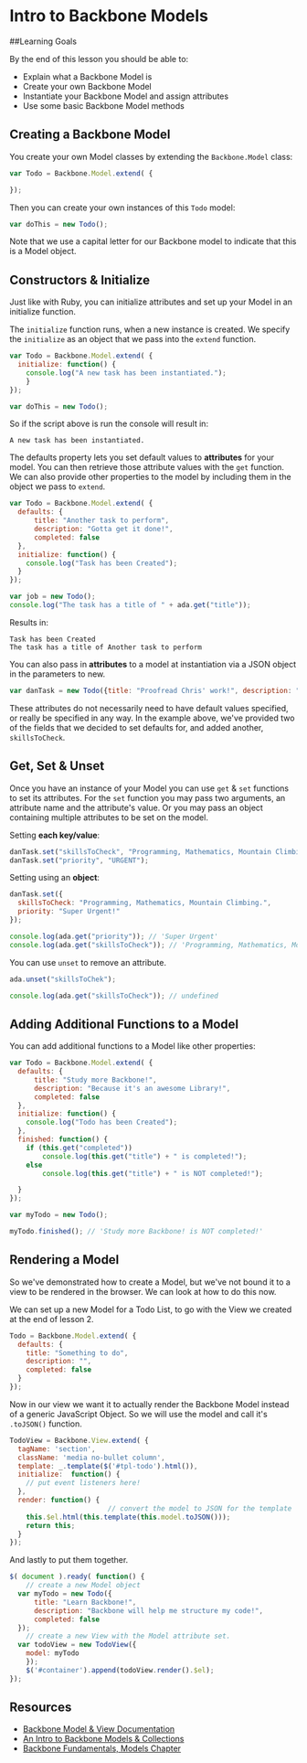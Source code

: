 
# Intro to Backbone Models

##Learning Goals

By the end of this lesson you should be able to:

- Explain what a Backbone Model is
- Create your own Backbone Model
- Instantiate your Backbone Model and assign attributes
- Use some basic Backbone Model methods

## Creating a Backbone Model

You create your own Model classes by extending the `Backbone.Model` class:

```javascript
var Todo = Backbone.Model.extend( {

});
```

Then you can create your own instances of this `Todo` model:

```javascript
var doThis = new Todo();
```

Note that we use a capital letter for our Backbone model to indicate that this is a Model object.

## Constructors & Initialize

Just like with Ruby, you can initialize attributes and set up your Model in an initialize function.  

The `initialize` function runs, when a new instance is created. We specify the `initialize` as an object that we pass into the `extend` function.

```javascript
var Todo = Backbone.Model.extend( {
  initialize: function() {
    console.log("A new task has been instantiated.");
	}
});

var doThis = new Todo();
```

So if the script above is run the console will result in:

```console
A new task has been instantiated.
```

The defaults property lets you set default values to **attributes** for your model.  You can then retrieve those attribute values with the `get` function. We can also provide other properties to the model by including them in the object we pass to `extend`.

```javascript
var Todo = Backbone.Model.extend( {
  defaults: {
      title: "Another task to perform",
      description: "Gotta get it done!",
      completed: false
  },
  initialize: function() {
    console.log("Task has been Created");
  }
});

var job = new Todo();
console.log("The task has a title of " + ada.get("title"));
```

Results in:
```console
Task has been Created
The task has a title of Another task to perform
```

You can also pass in **attributes** to a model at instantiation via a JSON object in the parameters to new.

```javascript
var danTask = new Todo({title: "Proofread Chris' work!", description: "Make sure he knows his stuff!", skillsToCheck: "Model Creation, method syntax, jQuery & AJAX"});
```

These attributes do not necessarily need to have default values specified, or really be specified in any way. In the example above, we've provided two of the fields that we decided to set defaults for, and added another, `skillsToCheck`.

## Get, Set & Unset

Once you have an instance of your Model you can use `get` & `set` functions to set its attributes. For the `set` function you may pass two arguments, an attribute name and the attribute's value. Or you may pass an object containing multiple attributes to be set on the model.

Setting **each key/value**:
```javascript
danTask.set("skillsToCheck", "Programming, Mathematics, Mountain Climbing.");
danTask.set("priority", "URGENT");
```

Setting using an **object**:
```javascript
danTask.set({
  skillsToCheck: "Programming, Mathematics, Mountain Climbing.",
  priority: "Super Urgent!"
});
```

```javascript
console.log(ada.get("priority")); // 'Super Urgent'
console.log(ada.get("skillsToCheck")); // 'Programming, Mathematics, Mountain Climbing.'
```

You can use `unset` to remove an attribute.
```javascript
ada.unset("skillsToChek");

console.log(ada.get("skillsToCheck")); // undefined
```

## Adding Additional Functions to a Model

You can add additional functions to a Model like other properties:

```javascript
var Todo = Backbone.Model.extend( {
  defaults: {
      title: "Study more Backbone!",
      description: "Because it's an awesome Library!",
      completed: false
  },
  initialize: function() {
    console.log("Todo has been Created");
  },
  finished: function() {
  	if (this.get("completed"))
    	console.log(this.get("title") + " is completed!");
    else
    	console.log(this.get("title") + " is NOT completed!");

  }
});

var myTodo = new Todo();

myTodo.finished(); // 'Study more Backbone! is NOT completed!'
```

## Rendering a Model

So we've demonstrated how to create a Model, but we've not bound it to a view to be rendered in the browser.  We can look at how to do this now.

We can set up a new Model for a Todo List, to go with the View we created at the end of lesson 2.  

```javascript
Todo = Backbone.Model.extend( {
  defaults: {
    title: "Something to do",
    description: "",
    completed: false
  }
});
```

Now in our view we want it to actually render the Backbone Model instead of a generic JavaScript Object.  So we will use the model and call it's `.toJSON()` function.  

```javascript
TodoView = Backbone.View.extend( {
  tagName: 'section',
  className: 'media no-bullet column',
  template: _.template($('#tpl-todo').html()),
  initialize:  function() {
    // put event listeners here!
  },
  render: function() {
  						// convert the model to JSON for the template
    this.$el.html(this.template(this.model.toJSON()));
    return this;
  }
});
```

And lastly to put them together.
```javascript
$( document ).ready( function() {
    // create a new Model object
  var myTodo = new Todo({
      title: "Learn Backbone!",
      description: "Backbone will help me structure my code!",
      completed: false
  });
    // create a new View with the Model attribute set.
  var todoView = new TodoView({
    model: myTodo
    });
    $('#container').append(todoView.render().$el);
});
```

## Resources
- [Backbone Model & View Documentation](http://backbonejs.org/#Model-View-separation)
-  [An Intro to Backbone Models & Collections](http://liquidmedia.org/blog/2011/01/backbone-js-part-1/)
-  [Backbone Fundamentals, Models Chapter](https://addyosmani.com/backbone-fundamentals/#models-1)
